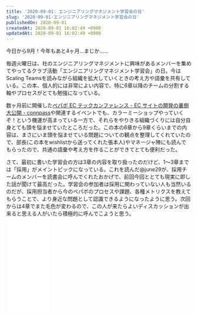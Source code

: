 ```yaml
---
title: '2020-09-01: エンジニアリングマネジメント学習会の日'
slug: '2020-09-01-エンジニアリングマネジメント学習会の日'
publishedOn: 2020-09-01
createdAt: 2020-09-01 16:02:49 +0900
updatedAt: 2020-09-01 16:02:49 +0900
---
```

今日から9月！今年もあと4ヶ月…まじか……

毎週火曜日は、社のエンジニアリングマネジメントに興味があるメンバーを集めてやってるクラブ活動「エンジニアリングマネジメント学習会」の日。今はScaling Teamsを読みながら組織を拡大していくときの考え方や語彙を共有している。この本、個人的には非常によい内容で、特に6章以降のチームの分割する軸やプロセスがとても勉強になっている。

数ヶ月前に開催した[ペパボ EC テックカンファレンス - EC サイトの開発の裏側大公開 - connpass](https://pepabo.connpass.com/event/179445/)や関連するイベントでも、カラーミーショップやっていくぞ！という機運が高まっている一方で、それらをやりきる組織づくりには自分自身とても頭を悩ませていたところだった。この本の6章から9章くらいまでの内容は、まさにいま頭を悩ませている問題についての観点を整理してくれていたので、部長(この本をwishlistから送ってくれた張本人)やマネージャ陣にも読んでもらったので、共通の語彙や考え方を作ることができてとても便利だった。

さて、最初に書いた学習会の方は3章の内容を取り扱ったのだけど、1～3章までは「採用」がメイントピックになっている。これを読んだ@june29が、採用チームのメンバーを読書会に呼んでくれたおかげで、前回今回ととても現実に即した話が聞けて最高だった。学習会の参加者は採用に関わっていない人も当然いるのだが、採用担当者から今のペパボのプロセスや課題、各種メトリクスを教えてもらうことで、より身近な問題として認識できるようになったように思う。次回からは4章でまた毛色が変わるので、この人が来たらよいディスカッションが出来ると思える人がいたら積極的に呼んでこようと思う。

<iframe style="width:120px;height:240px;" marginwidth="0" marginheight="0" scrolling="no" frameborder="0" src="//rcm-fe.amazon-adsystem.com/e/cm?lt1=_blank&bc1=000000&IS2=1&bg1=FFFFFF&fc1=000000&lc1=0000FF&t=shucreamnet-22&language=ja_JP&o=9&p=8&l=as4&m=amazon&f=ifr&ref=as_ss_li_til&asins=B0894PYT15&linkId=3c7f70713a644f5eaba331e43f2eb0fe"></iframe>
